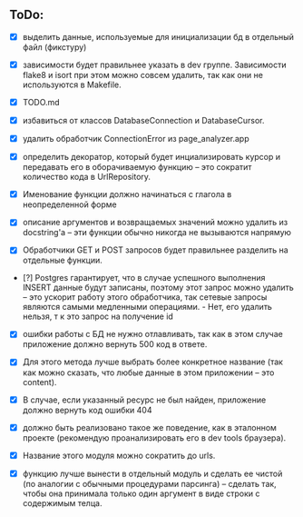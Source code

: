 ## ToDo:

- [x] выделить данные, используемые для инициализации бд в отдельный файл (фикстуру)

- [x] зависимости будет правильнее указать в dev группе. Зависимости flake8 и isort при этом можно совсем удалить, так как они не используются в Makefile.

- [x] TODO.md 

- [x] избавиться от классов DatabaseConnection и DatabaseCursor.

- [x] удалить обработчик ConnectionError из page_analyzer.app

- [x] определить декоратор, который будет инциализировать курсор и передавать его в оборачиваемую функцию – это сократит количество кода в UrlRepository.

- [x] Именование функции должно начинаться с глагола в неопределенной форме

- [x] описание аргументов и возвращаемых значений можно удалить из docstring'а – эти функции обычно никогда не вызываются напрямую

- [x] Обработчики GET и POST запросов будет правильнее разделить на отдельные функции.

- [?] Postgres гарантирует, что в случае успешного выполнения INSERT данные будут записаны, поэтому этот запрос можно удалить – это ускорит работу этого обработчика, так сетевые запросы являются самыми медленными операциями. - Нет, его удалить нельзя, т к это запрос на получение id

- [x] ошибки работы с БД не нужно отлавливать, так как в этом случае приложение должно вернуть 500 код в ответе.

- [x] Для этого метода лучше выбрать более конкретное название (так как можно сказать, что любые данные в этом приложении – это content).

- [x] В случае, если указанный ресурс не был найден, приложение должно вернуть код ошибки 404

- [x] должно быть реализовано такое же поведение, как в эталонном проекте (рекомендую проанализировать его в dev tools браузера).

- [x] Название этого модуля можно сократить до urls.

- [x] функцию лучше вынести в отдельный модуль и сделать ее чистой (по аналогии с обычными процедурами парсинга) – сделать так, чтобы она принимала только один аргумент в виде строки с содержимым телца.
